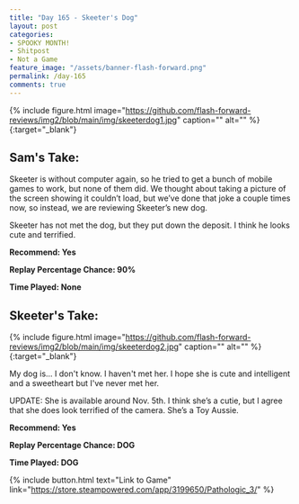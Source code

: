 ```yaml
---
title: "Day 165 - Skeeter's Dog"
layout: post
categories:
- SPOOKY MONTH!
- Shitpost
- Not a Game
feature_image: "/assets/banner-flash-forward.png"
permalink: /day-165
comments: true
---
```


{% include figure.html image="https://github.com/flash-forward-reviews/img2/blob/main/img/skeeterdog1.jpg" caption="" alt="" %}{:target="_blank"}

## Sam's Take:

Skeeter is without computer again, so he tried to get a bunch of mobile games to work, but none of them did. We thought about taking a picture of the screen showing it couldn’t load, but we’ve done that joke a couple times now, so instead, we are reviewing Skeeter’s new dog.

Skeeter has not met the dog, but they put down the deposit. I think he looks cute and terrified.

**Recommend: Yes**

**Replay Percentage Chance: 90%**

**Time Played: None**

## Skeeter's Take:

{% include figure.html image="https://github.com/flash-forward-reviews/img2/blob/main/img/skeeterdog2.jpg" caption="" alt="" %}{:target="_blank"}

My dog is... I don't know. I haven't met her. I hope she is cute and intelligent and a sweetheart but I've never met her.

UPDATE: She is available around Nov. 5th. I think she’s a cutie, but I agree that she does look terrified of the camera. She’s a Toy Aussie. 

**Recommend: Yes** 

**Replay Percentage Chance: DOG**

**Time Played: DOG**

{% include button.html text="Link to Game" link="https://store.steampowered.com/app/3199650/Pathologic_3/" %}